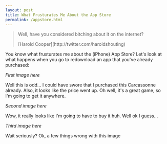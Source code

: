 ```yaml
---
layout: post
title: What Frusturates Me About the App Store
permalink: /appstore.html
---
```


> Well, have you considered bitching about it on the internet?
> <p class="attribution">[Harold Cooper](http://twitter.com/haroldshouting)</p>

You know what frusturates me about the (iPhone) App Store? Let's look at what happens when you go to redownload an app that you've already purchased:

*First image here*

Well this is odd&hellip; I could have swore that I purchased this Carcassonne already. Also, it looks like the price went up. Oh well, it's a great game, so I'm going to get it anywhere.

*Second image here*

Wow, it really looks like I'm going to have to buy it huh. Well ok I guess&hellip;

*Third image here*

Wait seriously? Ok, a few things wrong with this image
